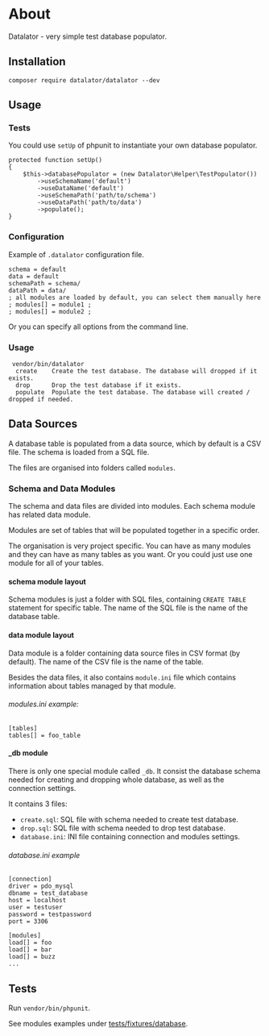 # About
Datalator - very simple test database populator.


## Installation

`composer require datalator/datalator --dev`

## Usage

###  Tests
You could use `setUp` of phpunit to instantiate your own database populator.

```
protected function setUp()
{
    $this->databasePopulator = (new Datalator\Helper\TestPopulator())
        ->useSchemaName('default')
        ->useDataName('default')
        ->useSchemaPath('path/to/schema')
        ->useDataPath('path/to/data')
        ->populate();
}
```

### Configuration

Example of `.datalator` configuration file.
```
schema = default
data = default
schemaPath = schema/
dataPath = data/
; all modules are loaded by default, you can select them manually here
; modules[] = module1 ;
; modules[] = module2 ;
```
Or you can specify all options from the command line.

### Usage
```
 vendor/bin/datalator 
  create    Create the test database. The database will dropped if it exists.
  drop      Drop the test database if it exists.
  populate  Populate the test database. The database will created / dropped if needed.
 ```



## Data Sources
A database table is populated from a data source, which by default is a CSV file.
The schema is loaded from a SQL file.

The files are organised into folders called `modules`.

### Schema and Data Modules
The schema and data files are divided into modules. 
Each schema module has related data module.

Modules are set of tables that will be populated together in a specific order.

The organisation is very project specific.
You can have as many modules and they can have as many tables as you want.
Or you could just use one module for all of your tables.


#### schema module layout
Schema modules is just a folder with SQL files, containing `CREATE TABLE` statement for specific table.
The name of the SQL file is the name of the database table.

#### data module layout
Data module is a folder containing data source files in CSV format (by default).
The name of the CSV file is the name of the table.

Besides the data files, it also contains `module.ini` file which contains information
about tables managed by that module.

###### modules.ini example:
```
[tables]
tables[] = foo_table
```


#### _db module
There is only one special module called `_db`.
It consist the  database schema needed for creating and dropping whole database, 
as well as the connection settings.

It contains 3 files:

 - `create.sql`: SQL file with schema needed to create test database.
 - `drop.sql`: SQL file with schema needed to drop test database.
 - `database.ini`: INI file containing connection and modules settings.


###### database.ini example
```
[connection]
driver = pdo_mysql
dbname = test_database
host = localhost
user = testuser
password = testpassword
port = 3306

[modules]
load[] = foo
load[] = bar
load[] = buzz
...
```


## Tests
Run `vendor/bin/phpunit`. 

See modules examples under [tests/fixtures/database](https://github.com/oliwierptak/datalator/tree/master/tests/fixtures/database).
